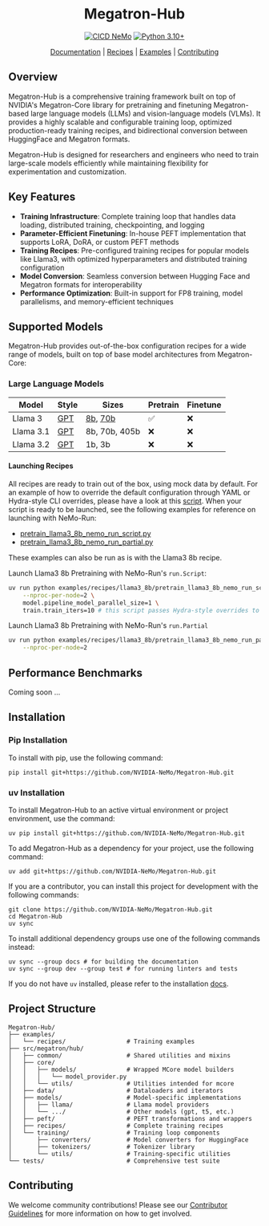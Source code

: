 <div align="center">

# Megatron-Hub

<!-- [![codecov](https://codecov.io/github/NVIDIA-NeMo/Megatron-Hub/graph/badge.svg?token=4NMKZVOW2Z)](https://codecov.io/github/NVIDIA-NeMo/Megatron-Hub) -->
[![CICD NeMo](https://github.com/NVIDIA-NeMo/Megatron-Hub/actions/workflows/cicd-main.yml/badge.svg)](https://github.com/NVIDIA-NeMo/Megatron-Hub/actions/workflows/cicd-main.yml)
[![Python 3.10+](https://img.shields.io/badge/python-3.10+-blue.svg)](https://www.python.org/downloads/release/python-3100/)
<!-- [![GitHub Stars](https://img.shields.io/github/stars/NVIDIA-NeMo/Megatron-Hub.svg?style=social&label=Star&maxAge=2592000)](https://github.com/NVIDIA-NeMo/Megatron-Hub/stargazers/) -->

[Documentation](https://nemo-framework-documentation.gitlab-master-pages.nvidia.com/megatron-hub-build/) | [Recipes](#supported-models) | [Examples](https://github.com/NVIDIA-NeMo/Megatron-Hub/tree/maanug/readme-content/examples) | [Contributing](https://github.com/NVIDIA-NeMo/Megatron-Hub/blob/main/CONTRIBUTING.md)
</div>

## Overview

Megatron-Hub is a comprehensive training framework built on top of NVIDIA's Megatron-Core library for pretraining and finetuning Megatron-based large language models (LLMs) and vision-language models (VLMs). It provides a highly scalable and configurable training loop, optimized production-ready training recipes, and bidirectional conversion between HuggingFace and Megatron formats.

Megatron-Hub is designed for researchers and engineers who need to train large-scale models efficiently while maintaining flexibility for experimentation and customization.

## Key Features

- **Training Infrastructure**: Complete training loop that handles data loading, distributed training, checkpointing, and logging
- **Parameter-Efficient Finetuning**: In-house PEFT implementation that supports LoRA, DoRA, or custom PEFT methods
- **Training Recipes**: Pre-configured training recipes for popular models like Llama3, with optimized hyperparameters and distributed training configuration
- **Model Conversion**: Seamless conversion between Hugging Face and Megatron formats for interoperability
- **Performance Optimization**: Built-in support for FP8 training, model parallelisms, and memory-efficient techniques

## Supported Models

Megatron-Hub provides out-of-the-box configuration recipes for a wide range of models, built on top of base model architectures from Megatron-Core:

### Large Language Models

| Model                  | Style     | Sizes     | Pretrain     | Finetune     |
|------------------------|-----------|-----------|--------------|--------------|
| Llama 3                | [GPT](https://github.com/NVIDIA-NeMo/Megatron-Hub/blob/main/src/megatron/hub/models/gpt_provider.py)       | [8b](https://github.com/NVIDIA-NeMo/Megatron-Hub/blob/main/src/megatron/hub/recipes/llama/llama3_8b.py), [70b](https://github.com/NVIDIA-NeMo/Megatron-Hub/blob/main/src/megatron/hub/recipes/llama/llama3_70b.py)   | ✅ | ❌ |
| Llama 3.1              | [GPT](https://github.com/NVIDIA-NeMo/Megatron-Hub/blob/main/src/megatron/hub/models/gpt_provider.py)       | 8b, 70b, 405b    | ❌ | ❌ |
| Llama 3.2              | [GPT](https://github.com/NVIDIA-NeMo/Megatron-Hub/blob/main/src/megatron/hub/models/gpt_provider.py)       | 1b, 3b           | ❌ | ❌ |

#### Launching Recipes

All recipes are ready to train out of the box, using mock data by default. For an example of how to override the default configuration through YAML or Hydra-style CLI overrides, please have a look at this [script](https://github.com/NVIDIA-NeMo/Megatron-Hub/examples/recipes/llama3_8b/pretrain_llama3_8b.py). When your script is ready to be launched, see the following examples for reference on launching with NeMo-Run:

- [pretrain_llama3_8b_nemo_run_script.py](https://github.com/NVIDIA-NeMo/Megatron-Hub/blob/main/examples/recipes/llama3_8b/pretrain_llama3_8b_nemo_run_script.py)
- [pretrain_llama3_8b_nemo_run_partial.py](https://github.com/NVIDIA-NeMo/Megatron-Hub/blob/main/examples/recipes/llama3_8b/pretrain_llama3_8b_nemo_run_partial.py)


These examples can also be run as is with the Llama3 8b recipe.

Launch Llama3 8b Pretraining with NeMo-Run's `run.Script`:
```sh
uv run python examples/recipes/llama3_8b/pretrain_llama3_8b_nemo_run_script.py \
    --nproc-per-node=2 \
    model.pipeline_model_parallel_size=1 \
    train.train_iters=10 # this script passes Hydra-style overrides to the target script
```

Launch Llama3 8b Pretraining with NeMo-Run's `run.Partial`
```sh
uv run python examples/recipes/llama3_8b/pretrain_llama3_8b_nemo_run_partial.py \
    --nproc-per-node=2
```

<!-- ### Vision-Language Models -->


## Performance Benchmarks

Coming soon ...

## Installation 

### Pip Installation
To install with pip, use the following command:
```
pip install git+https://github.com/NVIDIA-NeMo/Megatron-Hub.git
```


### uv Installation
To install Megatron-Hub to an active virtual environment or project environment, use the command:
```
uv pip install git+https://github.com/NVIDIA-NeMo/Megatron-Hub.git
```

To add Megatron-Hub as a dependency for your project, use the following command:
```
uv add git+https://github.com/NVIDIA-NeMo/Megatron-Hub.git
```

If you are a contributor, you can install this project for development with the following commands:
```
git clone https://github.com/NVIDIA-NeMo/Megatron-Hub.git
cd Megatron-Hub
uv sync
```

To install additional dependency groups use one of the following commands instead:
```
uv sync --group docs # for building the documentation
uv sync --group dev --group test # for running linters and tests
```

If you do not have `uv` installed, please refer to the installation [docs](https://docs.astral.sh/uv/getting-started/installation/).

## Project Structure

```
Megatron-Hub/
├── examples/
│   └── recipes/                 # Training examples
├── src/megatron/hub/
│   ├── common/                  # Shared utilities and mixins
│   ├── core/
│   │   ├── models/              # Wrapped MCore model builders
│   │   │   └── model_provider.py
│   │   └── utils/               # Utilities intended for mcore
│   ├── data/                    # Dataloaders and iterators
│   ├── models/                  # Model-specific implementations
│   │   ├── llama/               # Llama model providers
│   │   └── .../                 # Other models (gpt, t5, etc.)
│   ├── peft/                    # PEFT transformations and wrappers
│   ├── recipes/                 # Complete training recipes
│   └── training/                # Training loop components
│       ├── converters/          # Model converters for HuggingFace
│       ├── tokenizers/          # Tokenizer library
│       └── utils/               # Training-specific utilities
└── tests/                       # Comprehensive test suite
```

## Contributing

We welcome community contributions! Please see our [Contributor Guidelines](https://github.com/NVIDIA-NeMo/Megatron-Hub/blob/main/CONTRIBUTING.md) for more information on how to get involved.
